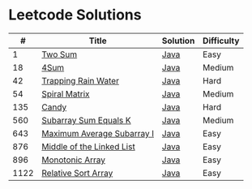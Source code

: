 # Leetcode Solutions

| # | Title | Solution | Difficulty |
|---| ----- | -------- | ---------- |
|1|[Two Sum](https://leetcode.com/problems/two-sum/) | [Java](https://github.com/aayush-agrawal/Leetcode/blob/main/java/Two%20Sum.java)|Easy|
|18|[4Sum](https://leetcode.com/problems/4sum/) | [Java](https://github.com/aayush-agrawal/Leetcode/blob/main/java/4%20Sum.java)|Medium|
|42|[Trapping Rain Water](https://leetcode.com/problems/trapping-rain-water/) | [Java](https://github.com/aayush-agrawal/Leetcode/blob/main/java/Trapping%20Rain%20Water.java)|Hard|
|54|[Spiral Matrix](https://leetcode.com/problems/spiral-matrix/) | [Java](https://github.com/aayush-agrawal/Leetcode/blob/main/java/Spiral%20Matrix.java)|Medium|
|135|[Candy](https://leetcode.com/problems/candy/) | [Java](https://github.com/aayush-agrawal/Leetcode/blob/main/java/Candy.java)|Hard|
|560|[Subarray Sum Equals K](https://leetcode.com/problems/subarray-sum-equals-k/) | [Java](https://github.com/aayush-agrawal/Leetcode/blob/main/java/Subarray%20Sum%20Equals%20K.java)|Medium|
|643|[Maximum Average Subarray I](https://leetcode.com/problems/maximum-average-subarray-i/) | [Java](https://github.com/aayush-agrawal/Leetcode/blob/main/java/Maximum%20Average%20Subarray%20I.java)|Easy|
|876|[Middle of the Linked List](https://leetcode.com/problems/middle-of-the-linked-list/) | [Java](https://github.com/aayush-agrawal/Leetcode/blob/main/java/Middle%20of%20the%20Linked%20List.java)|Easy|
|896|[Monotonic Array](https://leetcode.com/problems/monotonic-array/) | [Java](https://github.com/aayush-agrawal/Leetcode/blob/main/java/Monotonic%20Array.java)|Easy|
|1122|[Relative Sort Array](https://leetcode.com/problems/relative-sort-array/) | [Java](https://github.com/aayush-agrawal/Leetcode/blob/main/java/Relative%20Sort%20Array.java)|Easy|
